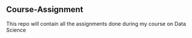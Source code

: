 ## Course-Assignment
This repo will contain all the assignments done during my course on Data Science
